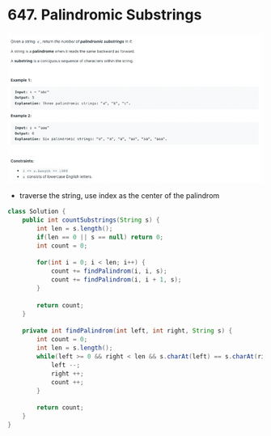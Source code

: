 # 647. Palindromic Substrings

![Untitled](647%20Palindromic%20Substrings%20395a2bb1fe9848c69ed03d1082329276/Untitled.png)

- traverse the string, use index as the center of the palindrom

```java
class Solution {
    public int countSubstrings(String s) {
        int len = s.length();
        if(len == 0 || s == null) return 0;
        int count = 0;
        
        for(int i = 0; i < len; i++) {
            count += findPalindrom(i, i, s);
            count += findPalindrom(i, i + 1, s);
        }
        
        return count;
    }
    
    private int findPalindrom(int left, int right, String s) {
        int count = 0;
        int len = s.length();
        while(left >= 0 && right < len && s.charAt(left) == s.charAt(right) ) {
            left --;
            right ++;
            count ++;
        }
        
        return count;
    }
}
```